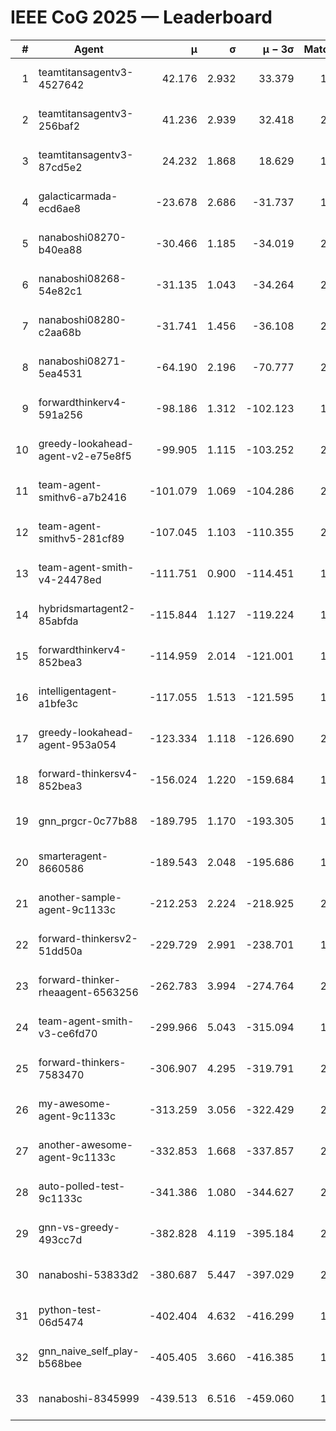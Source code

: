 # IEEE CoG 2025 — Leaderboard

| # | Agent | μ | σ | μ − 3σ | Matches | Updated |
|---:|---|---:|---:|---:|---:|---|
| 1 | teamtitansagentv3-4527642 | 42.176 | 2.932 | 33.379 | 1840 | 2025-09-01 11:03 |
| 2 | teamtitansagentv3-256baf2 | 41.236 | 2.939 | 32.418 | 2278 | 2025-09-01 11:03 |
| 3 | teamtitansagentv3-87cd5e2 | 24.232 | 1.868 | 18.629 | 1978 | 2025-09-01 11:03 |
| 4 | galacticarmada-ecd6ae8 | -23.678 | 2.686 | -31.737 | 1880 | 2025-09-01 11:03 |
| 5 | nanaboshi08270-b40ea88 | -30.466 | 1.185 | -34.019 | 2180 | 2025-09-01 11:03 |
| 6 | nanaboshi08268-54e82c1 | -31.135 | 1.043 | -34.264 | 2260 | 2025-09-01 11:03 |
| 7 | nanaboshi08280-c2aa68b | -31.741 | 1.456 | -36.108 | 2140 | 2025-09-01 11:03 |
| 8 | nanaboshi08271-5ea4531 | -64.190 | 2.196 | -70.777 | 2060 | 2025-09-01 11:03 |
| 9 | forwardthinkerv4-591a256 | -98.186 | 1.312 | -102.123 | 1610 | 2025-09-01 11:03 |
| 10 | greedy-lookahead-agent-v2-e75e8f5 | -99.905 | 1.115 | -103.252 | 2528 | 2025-09-01 11:03 |
| 11 | team-agent-smithv6-a7b2416 | -101.079 | 1.069 | -104.286 | 2340 | 2025-09-01 11:03 |
| 12 | team-agent-smithv5-281cf89 | -107.045 | 1.103 | -110.355 | 2100 | 2025-09-01 11:03 |
| 13 | team-agent-smith-v4-24478ed | -111.751 | 0.900 | -114.451 | 1940 | 2025-09-01 11:03 |
| 14 | hybridsmartagent2-85abfda | -115.844 | 1.127 | -119.224 | 1654 | 2025-09-01 11:03 |
| 15 | forwardthinkerv4-852bea3 | -114.959 | 2.014 | -121.001 | 1850 | 2025-09-01 11:03 |
| 16 | intelligentagent-a1bfe3c | -117.055 | 1.513 | -121.595 | 1894 | 2025-09-01 11:03 |
| 17 | greedy-lookahead-agent-953a054 | -123.334 | 1.118 | -126.690 | 2428 | 2025-09-01 11:03 |
| 18 | forward-thinkersv4-852bea3 | -156.024 | 1.220 | -159.684 | 1628 | 2025-09-01 11:03 |
| 19 | gnn_prgcr-0c77b88 | -189.795 | 1.170 | -193.305 | 1860 | 2025-09-01 11:03 |
| 20 | smarteragent-8660586 | -189.543 | 2.048 | -195.686 | 1804 | 2025-09-01 11:03 |
| 21 | another-sample-agent-9c1133c | -212.253 | 2.224 | -218.925 | 2260 | 2025-09-01 11:03 |
| 22 | forward-thinkersv2-51dd50a | -229.729 | 2.991 | -238.701 | 1920 | 2025-09-01 11:03 |
| 23 | forward-thinker-rheaagent-6563256 | -262.783 | 3.994 | -274.764 | 2220 | 2025-09-01 11:03 |
| 24 | team-agent-smith-v3-ce6fd70 | -299.966 | 5.043 | -315.094 | 1800 | 2025-09-01 11:03 |
| 25 | forward-thinkers-7583470 | -306.907 | 4.295 | -319.791 | 2260 | 2025-09-01 11:03 |
| 26 | my-awesome-agent-9c1133c | -313.259 | 3.056 | -322.429 | 2200 | 2025-09-01 11:03 |
| 27 | another-awesome-agent-9c1133c | -332.853 | 1.668 | -337.857 | 2300 | 2025-09-01 11:03 |
| 28 | auto-polled-test-9c1133c | -341.386 | 1.080 | -344.627 | 2360 | 2025-09-01 11:03 |
| 29 | gnn-vs-greedy-493cc7d | -382.828 | 4.119 | -395.184 | 2080 | 2025-09-01 11:03 |
| 30 | nanaboshi-53833d2 | -380.687 | 5.447 | -397.029 | 2000 | 2025-09-01 11:03 |
| 31 | python-test-06d5474 | -402.404 | 4.632 | -416.299 | 1660 | 2025-09-01 11:03 |
| 32 | gnn_naive_self_play-b568bee | -405.405 | 3.660 | -416.385 | 1240 | 2025-09-01 11:03 |
| 33 | nanaboshi-8345999 | -439.513 | 6.516 | -459.060 | 1920 | 2025-09-01 11:03 |
